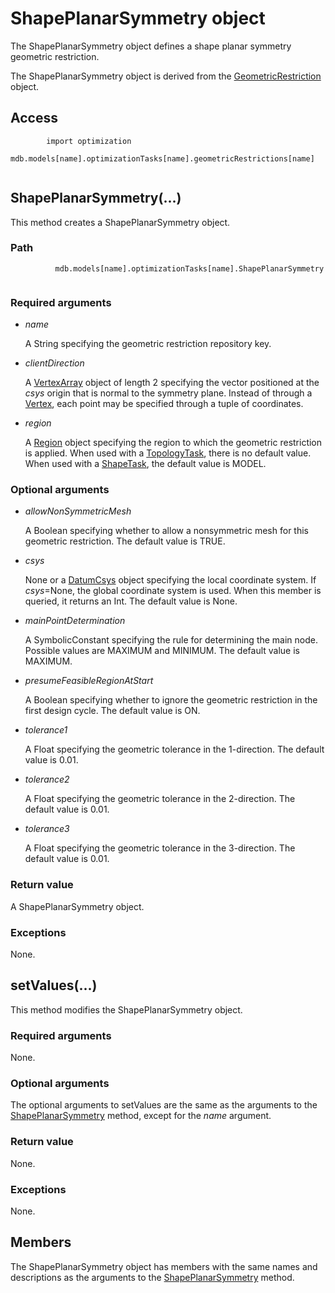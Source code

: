 # ShapePlanarSymmetry object

The ShapePlanarSymmetry object defines a shape planar symmetry geometric restriction.

The ShapePlanarSymmetry object is derived from the [GeometricRestriction](https://help.3ds.com/2022/english/DSSIMULIA_Established/SIMACAEKERRefMap/simaker-c-geometricrestrictionpyc.htm?ContextScope=all) object.

## Access

```
        import optimization
        mdb.models[name].optimizationTasks[name].geometricRestrictions[name]
      
```

## ShapePlanarSymmetry(...)



This method creates a ShapePlanarSymmetry object.



### Path

```
          mdb.models[name].optimizationTasks[name].ShapePlanarSymmetry
        
```

### Required arguments

- *name*

  A String specifying the geometric restriction repository key.

- *clientDirection*

  A [VertexArray](https://help.3ds.com/2022/english/DSSIMULIA_Established/SIMACAEKERRefMap/simaker-c-vertexpyc.htm?ContextScope=all) object of length 2 specifying the vector positioned at the *csys* origin that is normal to the symmetry plane. Instead of through a [Vertex](https://help.3ds.com/2022/english/DSSIMULIA_Established/SIMACAEKERRefMap/simaker-c-vertexpyc.htm?ContextScope=all), each point may be specified through a tuple of coordinates.

- *region*

  A [Region](https://help.3ds.com/2022/english/DSSIMULIA_Established/SIMACAEKERRefMap/simaker-c-regionpyc.htm?ContextScope=all) object specifying the region to which the geometric restriction is applied. When used with a [TopologyTask](https://help.3ds.com/2022/english/DSSIMULIA_Established/SIMACAEKERRefMap/simaker-c-topologytaskpyc.htm?ContextScope=all), there is no default value. When used with a [ShapeTask](https://help.3ds.com/2022/english/DSSIMULIA_Established/SIMACAEKERRefMap/simaker-c-shapetaskpyc.htm?ContextScope=all), the default value is MODEL.

### Optional arguments

- *allowNonSymmetricMesh*

  A Boolean specifying whether to allow a nonsymmetric mesh for this geometric restriction. The default value is TRUE.

- *csys*

  None or a [DatumCsys](https://help.3ds.com/2022/english/DSSIMULIA_Established/SIMACAEKERRefMap/simaker-c-datumcsyspyc.htm?ContextScope=all) object specifying the local coordinate system. If *csys*=None, the global coordinate system is used. When this member is queried, it returns an Int. The default value is None.

- *mainPointDetermination*

  A SymbolicConstant specifying the rule for determining the main node. Possible values are MAXIMUM and MINIMUM. The default value is MAXIMUM.

- *presumeFeasibleRegionAtStart*

  A Boolean specifying whether to ignore the geometric restriction in the first design cycle. The default value is ON.

- *tolerance1*

  A Float specifying the geometric tolerance in the 1-direction. The default value is 0.01.

- *tolerance2*

  A Float specifying the geometric tolerance in the 2-direction. The default value is 0.01.

- *tolerance3*

  A Float specifying the geometric tolerance in the 3-direction. The default value is 0.01.

### Return value

A ShapePlanarSymmetry object.

### Exceptions

None.



## setValues(...)



This method modifies the ShapePlanarSymmetry object.



### Required arguments

None.

### Optional arguments

The optional arguments to setValues are the same as the arguments to the [ShapePlanarSymmetry](https://help.3ds.com/2022/english/DSSIMULIA_Established/SIMACAEKERRefMap/simaker-c-shapeplanarsymmetrypyc.htm?ContextScope=all#simaker-shapeplanarsymmetryshapeplanarsymmetrypyc) method, except for the *name* argument.

### Return value

None.

### Exceptions

None.



## Members

The ShapePlanarSymmetry object has members with the same names and descriptions as the arguments to the [ShapePlanarSymmetry](https://help.3ds.com/2022/english/DSSIMULIA_Established/SIMACAEKERRefMap/simaker-c-shapeplanarsymmetrypyc.htm?ContextScope=all#simaker-shapeplanarsymmetryshapeplanarsymmetrypyc) method.